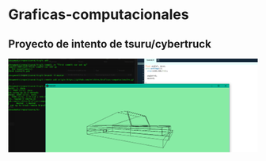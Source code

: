 # Graficas-computacionales

## Proyecto de intento de tsuru/cybertruck

![viewTsuru](https://raw.githubusercontent.com/ericktec/Graficas-computacionales/master/viewTsuru.PNG?token=AINLVIJA2RPRVHPDQBZMQIS7JRKJ4)


